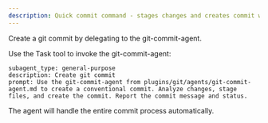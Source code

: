 ```yaml
---
description: Quick commit command - stages changes and creates commit with conventional commit format
---
```


Create a git commit by delegating to the git-commit-agent.

Use the Task tool to invoke the git-commit-agent:

```
subagent_type: general-purpose
description: Create git commit
prompt: Use the git-commit-agent from plugins/git/agents/git-commit-agent.md to create a conventional commit. Analyze changes, stage files, and create the commit. Report the commit message and status.
```

The agent will handle the entire commit process automatically.
